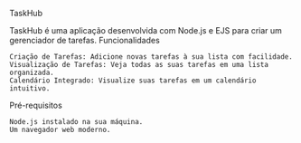 TaskHub

TaskHub é uma aplicação desenvolvida com Node.js e EJS para criar um gerenciador de tarefas.
Funcionalidades

    Criação de Tarefas: Adicione novas tarefas à sua lista com facilidade.
    Visualização de Tarefas: Veja todas as suas tarefas em uma lista organizada.
    Calendário Integrado: Visualize suas tarefas em um calendário intuitivo.

Pré-requisitos

    Node.js instalado na sua máquina.
    Um navegador web moderno.
